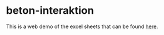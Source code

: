 # beton-interaktion

This is a web demo of the excel sheets that can be found [here](https://github.com/robertlachmann/beton-interaktion).

